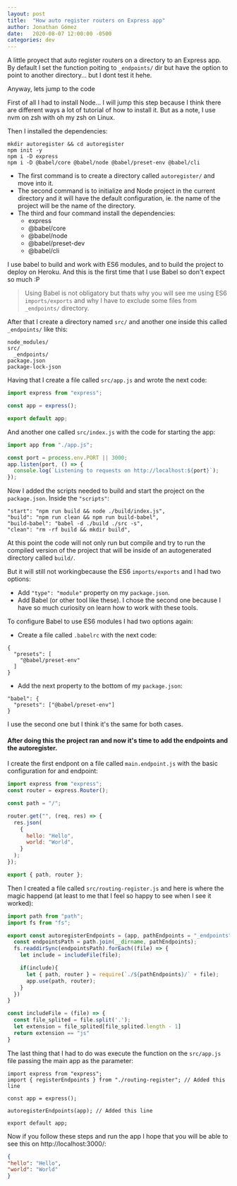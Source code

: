 ```yaml
---
layout: post
title:  "How auto register routers on Express app"
author: Jonathan Gómez
date:   2020-08-07 12:00:00 -0500
categories: dev
---
```


A little proyect that auto register routers on a directory to an Express app. By default I set the function poiting to ```_endpoints/``` dir
but have the option to point to another directory... but I dont test it hehe.

Anyway, lets jump to the code

First of all I had to install Node... I will jump this step because I think there are different ways a lot of tutorial of how to install it. But as a note,
I use nvm on zsh with oh my zsh on Linux.

Then I installed the dependencies:

```shell
mkdir autoregister && cd autoregister
npm init -y
npm i -D express 
npm i -D @babel/core @babel/node @babel/preset-env @babel/cli
```
- The first command is to create a directory called ```autoregister/``` and move into it.
- The second command is to initialize and Node project in the current directory and it will have the default configuration, ie. the name of the project will be
the name of the directory.
- The third and four command install the dependencies:
  - express
  - @babel/core
  - @babel/node
  - @babel/preset-dev
  - @babel/cli

I use babel to build and work with ES6 modules, and to build the project to deploy on Heroku. And this is the first time that I use Babel so don't expect
so much :P

> Using Babel is not obligatory but thats why you will see me using ES6 ```imports/exports``` and why I have to exclude some files from ```_endpoints/``` directory.

After that I create a directory named ```src/``` and another one inside this called ```_endpoints/``` like this:
```
node_modules/
src/
  _endpoints/
package.json
package-lock-json
```

Having that I create a file called ```src/app.js``` and wrote the next code:
```js
import express from "express";

const app = express();

export default app;
```
And another one called ```src/index.js``` with the code for starting the app:
```js
import app from "./app.js";

const port = process.env.PORT || 3000;
app.listen(port, () => {
  console.log(`Listening to requests on http://localhost:${port}`);
});
```

Now I added the scripts needed to build and start the project on the ```package.json```. Inside the ```"scripts"```:
```
"start": "npm run build && node ./build/index.js",
"build": "npm run clean && npm run build-babel",
"build-babel": "babel -d ./build ./src -s",
"clean": "rm -rf build && mkdir build",
```
At this point the code will not only run but compile and try to run the compiled version of the project that will be inside of an
autogenerated directory called ```build/```.

But it will still not workingbecause the ES6 ```imports/exports``` and I had two options:
* Add ```"type": "module"``` property on my ```package.json```.
* Add Babel (or other tool like these).
I chose the second one because I have so much curiosity on learn how to work with these tools.

To configure Babel to use ES6 modules I had two options again:
* Create a file called ```.babelrc``` with the next code:
```
{
  "presets": [
    "@babel/preset-env"
  ]
}
```
* Add the next property to the bottom of my ```package.json```:
```
"babel": {
  "presets": ["@babel/preset-env"]
}
```
I use the second one but I think it's the same for both cases.

#### After doing this the project ran and now it's time to add the endpoints and the autoregister.
I create the first endpont on a file called ```main.endpoint.js``` with the basic configuration for and endpoint:
```js
import express from "express";
const router = express.Router();

const path = "/";

router.get("", (req, res) => {
  res.json(
    {
      hello: "Hello",
      world: "World",
    }
  );
});

export { path, router };
```

Then I created a file called ```src/routing-register.js``` and here is where the magic happend (at least to me that
I feel so happy to see when I see it worked):
```js
import path from "path";
import fs from "fs";

export const autoregisterEndpoints = (app, pathEndpoints = "_endpoints") => {
  const endpointsPath = path.join(__dirname, pathEndpoints);
  fs.readdirSync(endpointsPath).forEach((file) => {
    let include = includeFile(file);

    if(include){
      let { path, router } = require(`./${pathEndpoints}/` + file);
      app.use(path, router);
    }
  })
}

const includeFile = (file) => {
  const file_splited = file.split('.');
  let extension = file_splited[file_splited.length - 1]
  return extension == "js"
}
```

The last thing that I had to do was execute the function on the ```src/app.js``` file passing the main app as the parameter:
```
import express from "express";
import { registerEndpoints } from "./routing-register"; // Added this line

const app = express();

autoregisterEndpoints(app); // Added this line

export default app;
```

Now if you follow these steps and run the app I hope that you will be able to see this on http://localhost:3000/:
```json
{
"hello": "Hello",
"world": "World"
}
```
